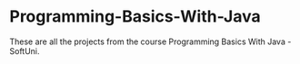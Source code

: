 # Programming-Basics-With-Java
These are all the projects from the course Programming Basics With Java - SoftUni.
